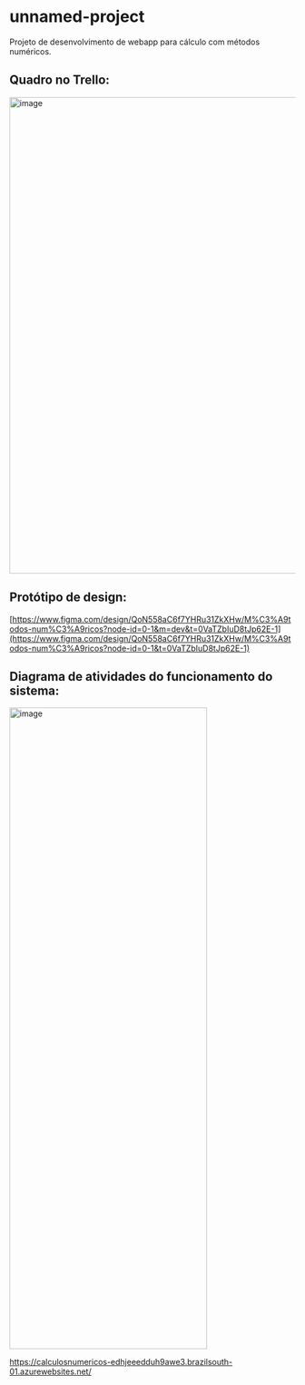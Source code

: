 # unnamed-project

Projeto de desenvolvimento de webapp para cálculo com métodos numéricos.

## Quadro no Trello:
<img width="1783" height="840" alt="image" src="https://github.com/user-attachments/assets/dc170d80-3560-4d45-822f-b354a9e6d813" />

## Protótipo de design:
[https://www.figma.com/design/QoN558aC6f7YHRu31ZkXHw/M%C3%A9todos-num%C3%A9ricos?node-id=0-1&m=dev&t=0VaTZbIuD8tJp62E-1](https://www.figma.com/design/QoN558aC6f7YHRu31ZkXHw/M%C3%A9todos-num%C3%A9ricos?node-id=0-1&t=0VaTZbIuD8tJp62E-1)

## Diagrama de atividades do funcionamento do sistema:
<img width="348" height="1131" alt="image" src="https://github.com/user-attachments/assets/69375093-952f-4d2a-9895-0efe3042de8a" />



https://calculosnumericos-edhjeeedduh9awe3.brazilsouth-01.azurewebsites.net/
